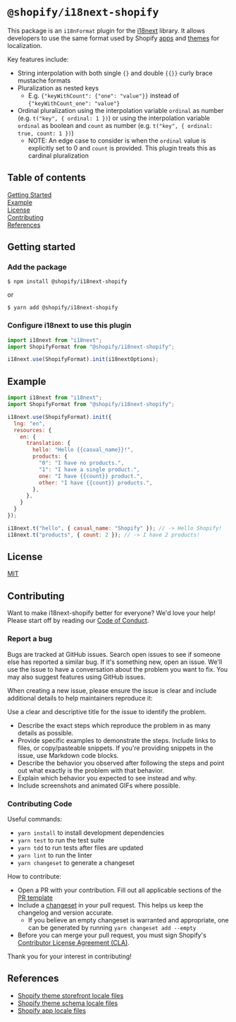 # `@shopify/i18next-shopify`

This package is an `i18nFormat` plugin for the [i18next](https://www.i18next.com/) library. It allows developers to use the same format used by Shopify [apps](https://shopify.dev/docs/apps/checkout/best-practices/localizing-ui-extensions#how-it-works) and [themes](https://shopify.dev/docs/themes/architecture/locales/storefront-locale-files#usage) for localization.

Key features include:
* String interpolation with both single `{}` and double `{{}}` curly brace mustache formats
* Pluralization as nested keys
  * E.g. `{"keyWithCount": {"one": "value"}}` instead of `{"keyWithCount_one": "value"}`
* Ordinal pluralization using the interpolation variable `ordinal` as number (e.g. `t("key", { ordinal: 1 })`) or using the interpolation variable `ordinal` as boolean and `count` as number (e.g. `t("key", { ordinal: true, count: 1 })`)
  * NOTE: An edge case to consider is when the `ordinal` value is explicitly set to 0 and `count` is provided. This plugin treats this as cardinal pluralization

## Table of contents
[Getting Started](#getting-started)\
[Example](#example)\
[License](#license)\
[Contributing](#contributing)\
[References](#references)

## Getting started

### Add the package
```
$ npm install @shopify/i18next-shopify
```
or
```
$ yarn add @shopify/i18next-shopify
```

### Configure i18next to use this plugin

```js
import i18next from "i18next";
import ShopifyFormat from "@shopify/i18next-shopify";

i18next.use(ShopifyFormat).init(i18nextOptions);
```

## Example

```js
import i18next from "i18next";
import ShopifyFormat from "@shopify/i18next-shopify";

i18next.use(ShopifyFormat).init({
  lng: "en",
  resources: {
    en: {
      translation: {
        hello: "Hello {{casual_name}}!",
        products: {
          "0": "I have no products.",
          "1": "I have a single product.",
          one: "I have {{count}} product.",
          other: "I have {{count}} products.",
        },
      },
    }
  }
});

i18next.t("hello", { casual_name: "Shopify" }); // -> Hello Shopify!
i18next.t("products", { count: 2 }); // -> I have 2 products!
```

## License

[MIT](https://github.com/Shopify/i18next-shopify/blob/main/LICENSE)

## Contributing

Want to make i18next-shopify better for everyone? We'd love your help!  Please start off by reading our [Code of Conduct](https://github.com/Shopify/i18next-shopify/blob/main/CODE_OF_CONDUCT.md).

### Report a bug

Bugs are tracked at GitHub issues.  Search open issues to see if someone else has reported a similar bug. If it's something new, open an issue. We'll use the issue to have a conversation about the problem you want to fix.  You may also suggest features using GitHub issues.

When creating a new issue, please ensure the issue is clear and include additional details to help maintainers reproduce it:

Use a clear and descriptive title for the issue to identify the problem.
- Describe the exact steps which reproduce the problem in as many details as possible.
- Provide specific examples to demonstrate the steps. Include links to files, or copy/pasteable snippets. If you're providing snippets in the issue, use Markdown code blocks.
- Describe the behavior you observed after following the steps and point out what exactly is the problem with that behavior.
- Explain which behavior you expected to see instead and why.
- Include screenshots and animated GIFs where possible.

### Contributing Code

Useful commands:
- `yarn install` to install development dependencies
- `yarn test` to run the test suite
- `yarn tdd` to run tests after files are updated
- `yarn lint` to run the linter
- `yarn changeset` to generate a changeset

How to contribute:
- Open a PR with your contribution.  Fill out all applicable sections of the [PR template](https://github.com/Shopify/i18next-shopify/blob/main/.github/pull_request_template.md)
- Include a [changeset](https://github.com/changesets/changesets) in your pull request. This helps us keep the changelog and version accurate.
  - If you believe an empty changeset is warranted and appropriate, one can be generated by running `yarn changeset add --empty`
- Before you can merge your pull request, you must sign Shopify's [Contributor License Agreement (CLA)](https://cla.shopify.com/).

Thank you for your interest in contributing!

## References

* [Shopify theme storefront locale files](https://shopify.dev/docs/themes/architecture/locales/storefront-locale-files#usage)
* [Shopify theme schema locale files](https://shopify.dev/docs/themes/architecture/locales/schema-locale-files)
* [Shopify app locale files](https://shopify.dev/docs/apps/checkout/best-practices/localizing-ui-extensions#how-it-works)
